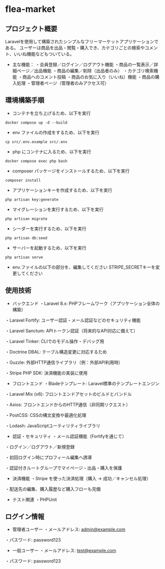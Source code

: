 # flea-market

## プロジェクト概要
Laravelを使用して構築されたシンプルなフリーマーケットアプリケーションである。
ユーザーは商品を出品・閲覧・購入でき、カテゴリごとの検索やコメント、いいね機能などもついている。

- 主な機能：
・会員登録／ログイン／ログアウト機能
・商品の一覧表示／詳細ページ／出品機能
・商品の編集／削除（出品者のみ）
・カテゴリ検索機能
・商品へのコメント投稿
・商品のお気に入り（いいね）機能
・商品の購入処理
・管理者ページ（管理者のみアクセス可）

## 環境構築手順

-   コンテナを立ち上げるため、以下を実行
```
docker compose up -d --build
```

-   env ファイルの作成をするため、以下を実行
```
cp src/.env.example src/.env
```

-   php にコンテナに入るため、以下を実行
```
docker compose exec php bash
```

-   composer パッケージをインストールするため、以下を実行
```
composer install
```

-   アプリケーションキーを作成するため、以下を実行
```
php artisan key:generate
```

-   マイグレーションを実行するため、以下を実行
```
php artisan migrate
```

-   シーダーを実行するため、以下を実行
```
php artisan db:seed
```

-   サーバーを起動するため、以下を実行
```
php artisan serve
```

-   env.ファイルの以下の部分を、編集してください
STRIPE_SECRETキーを変更してください

## 使用技術

- バックエンド
・Laravel 8.x: PHPフレームワーク（アプリケーション全体の構築）

・Laravel Fortify: ユーザー認証・メール認証などのセキュリティ機能

・Laravel Sanctum: APIトークン認証（将来的なAPI対応に備えて）

・Laravel Tinker: CLIでのモデル操作・デバッグ用

・Doctrine DBAL: テーブル構造変更に対応するため

・Guzzle: 外部HTTP通信ライブラリ（例：外部API利用時）

・Stripe PHP SDK: 決済機能の実装に使用

- フロントエンド
・Bladeテンプレート: Laravel標準のテンプレートエンジン

・Laravel Mix (v6): フロントエンドアセットのビルドとバンドル

・Axios: フロントエンドからのHTTP通信（非同期リクエスト）

・PostCSS: CSSの構文変換や最適化処理

・Lodash: JavaScriptユーティリティライブラリ

- 認証・セキュリティ
・メール認証機能（Fortifyを通じて）

・ログイン／ログアウト／新規登録

・初回ログイン時にプロフィール編集へ誘導

・認証付きルートグループでマイページ・出品・購入を保護

- 決済機能
・Stripe を使った決済処理（購入 → 成功／キャンセル処理）

・配送先の編集、購入履歴など購入フローも完備

- テスト関連
・PHPUnit


## ログイン情報
- 管理者ユーザー
・メールアドレス: admin@example.com

・パスワード: password123

- 一般ユーザー
・メールアドレス: test@example.com

・パスワード: password123
